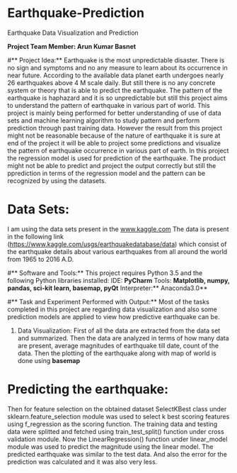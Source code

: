 # Earthquake-Prediction
Earthquake Data Visualization and Prediction

**Project Team Member: Arun Kumar Basnet**

#** Project Idea:**
Earthquake is the most unpredictable disaster. There is no sign and symptoms and no any measure
to learn about its occurrence in near future. According to the available data planet earth undergoes
nearly 26 earthquakes above 4 M scale daily. But still there is no any concrete system or theory that
is able to predict the earthquake. The pattern of the earthquake is haphazard and it is so
unpredictable but still this project aims to understand the pattern of earthquake in various part of
world. This project is mainly being performed for better understanding of use of data sets and
machine learning algorithm to study pattern and perform prediction through past training data.
However the result from this project might not be reasonable because of the nature of earthquake it
is sure at end of the project it will be able to project some predictions and visualize the pattern of
earthquake occurrence in various part of earth.
In this project the regression model is used for prediction of the earthquake. The product might not
be able to predict and project the output correctly but still the pprediction in terms of the regression
model and the pattern can be recognized by using the datasets.


# **Data Sets:**
I am using the data sets present in the www.kaggle.com
The data is present in the following link (https://www.kaggle.com/usgs/earthquakedatabase/data)
which consist of the earthquake details about various earthquakes from all around
the world from 1965 to 2016 A.D. 

#** Software and Tools:**
This project requires Python 3.5 and the following Python libraries installed:
       IDE: **PyCharm**
       Tools: **Matplotlib, numpy, pandas, sci-kit learn, basemap, pyQt**
       Interpreter:** Anaconda3.0**

#** Task and Experiment Performed with Output:**
Most of the tasks completed in this project are regarding data visualization and also some
prediction models are applied to view how predictive earthquake can be.
1. Data Visualization:
First of all the data are extracted from the data set and summarized. Then the data are
analyzed in terms of how many data are present, average magnitudes of earthquake till
date, count of the data. Then the plotting of the earthquake along with map of world is done
using **basemap**


# **Predicting the earthquake:**
Then for feature selection on the obtained dataset SelectKBest class under sklearn.feature_selection
module was used to select k best scoring features using f_regression as the scoring function. The
training data and testing data were splitted and fetched using train_test_split() function under cross
validation module. Now the LinearRegression() function under linear_model module was used to
predict the magnitude using the linear model. The predicted earthquake was similar to the test data.
And also the error for the prediction was calculated and it was also very less.


